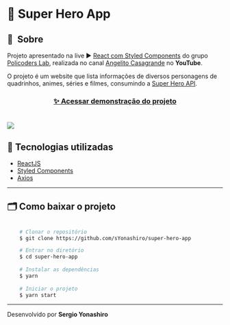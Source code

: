 # 🤖 Super Hero App

## 🔖&nbsp; Sobre
Projeto apresentado na live ▶ [React com Styled Components](https://youtu.be/q6n3AbbahIE) do grupo [Policoders Lab](https://github.com/policoders), realizada no canal [Angelito Casagrande](https://www.youtube.com/channel/UCBZW0xj_D2uKijglvFa-JPg) no **YouTube**.

O projeto é um website que lista informações de diversos personagens de quadrinhos, animes, séries e filmes, consumindo a [Super Hero API](https://superheroapi.com/).

<h3 align="center">
    <a href="https://syonashiro.github.io/super-hero-app/">✨ Acessar demonstração do projeto</a>
<h3>
    
<h1>
    <img src="public/superhero.gif">
</h1>

## 🚀 Tecnologias utilizadas

- [ReactJS](https://pt-br.reactjs.org/)
- [Styled Components](https://styled-components.com/)
- [Axios](https://github.com/axios/axios)

---

## 🗂 Como baixar o projeto

```bash

    # Clonar o repositório
    $ git clone https://github.com/sYonashiro/super-hero-app

    # Entrar no diretório
    $ cd super-hero-app
    
    # Instalar as dependências
    $ yarn
    
    # Iniciar o projeto
    $ yarn start
```

---

Desenvolvido por **Sergio Yonashiro**
